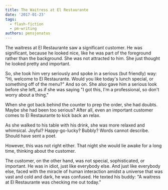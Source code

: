 ```yaml
---
title: The Waitress at El Restaurante
date: '2017-01-23'
tags:
  - flash-fiction
  - pm-writing
authors: pensjonatus
---
```


The waitress at El Restaurante saw a significant customer. He was significant,
because he looked nice, like he was part of the foreground rather than the
background. She was not attracted to him. She just thought he looked pretty and
important.

<!-- truncate -->

So, she took him very seriously and spoke in a serious (but friendly) way: "Hi,
welcome to El Restaurante. Would you like today's lunch special, or something
off of the menu?" And so on. She also gave him a serious look before she left,
as if she was saying "I got this, I'm a professional, so don't worry about a
thing."

When she got back behind the counter to prep the order, she had doubts. Maybe
she had been too serious? After all, even an important customer comes to El
Restaurante to kick back an relax.

As she walked to his table with his drink, she was more relaxed and whimsical.
Joyful? Happy-go-lucky? Bubbly? Words cannot describe. Should have sent a poet.

However, this was not right either. That night she would lie awake for a long
time, thinking about the customer.

The customer, on the other hand, was not special, sophisticated, or important.
He was in idiot, just like everybody else. And just like everybody else, faced
with the miracle of human interaction amidst a universe that was vast and cold
and dark, he was confused. He texted his buddy: "A waitress at El Restaurante
was checking me out today."
